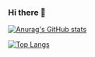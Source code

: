 ### Hi there 👋

<!--
**OAMichael/OAMichael** is a ✨ _special_ ✨ repository because its `README.md` (this file) appears on your GitHub profile.

Here are some ideas to get you started:

- 🔭 I’m currently working on ...
- 🌱 I’m currently learning ...
- 👯 I’m looking to collaborate on ...
- 🤔 I’m looking for help with ...
- 💬 Ask me about ...
- 📫 How to reach me: ...
- 😄 Pronouns: ...
- ⚡ Fun fact: ...
-->

[![Anurag's GitHub stats](https://github-readme-stats.vercel.app/api?username=OAMichael&count_private=true&show_icons=true&theme=tokyonight)](https://github.com/OAMichael)


[![Top Langs](https://github-readme-stats.vercel.app/api/top-langs/?username=OAMichael)](https://github.com/OAMichael)
